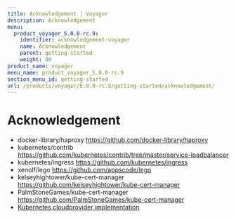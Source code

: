 ```yaml
---
title: Acknowledgement | Voyager
description: Acknowledgement
menu:
  product_voyager_5.0.0-rc.9:
    identifier: acknowledgement-voyager
    name: Acknowledgement
    parent: getting-started
    weight: 40
product_name: voyager
menu_name: product_voyager_5.0.0-rc.9
section_menu_id: getting-started
url: /products/voyager/5.0.0-rc.9/getting-started/acknowledgement/
---
```


# Acknowledgement

 - docker-library/haproxy https://github.com/docker-library/haproxy
 - kubernetes/contrib https://github.com/kubernetes/contrib/tree/master/service-loadbalancer
 - kubernetes/ingress https://github.com/kubernetes/ingress
 - xenolf/lego https://github.com/appscode/lego
 - kelseyhightower/kube-cert-manager https://github.com/kelseyhightower/kube-cert-manager
 - PalmStoneGames/kube-cert-manager https://github.com/PalmStoneGames/kube-cert-manager
 - [Kubernetes cloudprovider implementation](https://github.com/kubernetes/kubernetes/tree/master/pkg/cloudprovider)
